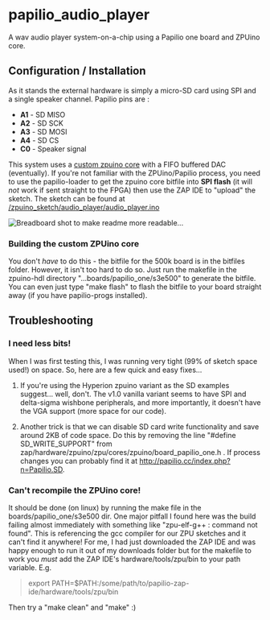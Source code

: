 papilio_audio_player
====================

A wav audio player system-on-a-chip using a Papilio one board and ZPUino core.

## Configuration / Installation
As it stands the external hardware is simply a micro-SD card using SPI and a single speaker channel. Papilio pins are :
* **A1** - SD MISO
* **A2** - SD SCK
* **A3** - SD MOSI
* **A4** - SD CS
* **C0** - Speaker signal

This system uses a [custom zpuino core](https://github.com/cramsay/papilio_audio_player/blob/master/bitfiles/zpuino_papilio_one_500k_custom.bit) with a FIFO buffered DAC (eventually).
If you're not familiar with the ZPUino/Papilio process, you need to use the papilio-loader to get the zpuino core bitfile into **SPI flash** (it will _not_ work if sent straight to the FPGA) then use the ZAP IDE to "upload" the sketch. 
The sketch can be found at [/zpuino_sketch/audio_player/audio_player.ino](https://github.com/cramsay/papilio_audio_player/blob/master/zpuino_sketch/audio_player/audio_player.ino)

![Breadboard shot to make readme more readable...](http://cramsay.co.uk/blog/wp-content/uploads/2014/05/P1000470.jpg)

### Building the custom ZPUino core
You don't _have_ to do this - the bitfile for the 500k board is in the bitfiles folder.
However, it isn't too hard to do so. Just run the makefile in the zpuino-hdl directory
"...boards/papilio_one/s3e500" to generate the bitfile. You can even just type "make flash"
to flash the bitfile to your board straight away (if you have papilio-progs installed).

## Troubleshooting
### I need less bits!
When I was first testing this, I was running very tight (99% of sketch space used!) on space.
So, here are a few quick and easy fixes... 

1. If you're using the Hyperion zpuino variant as the SD examples suggest... well, don't.
   The v1.0 vanilla variant seems to have SPI and delta-sigma wishbone peripherals, and more
   importantly, it doesn't have the VGA support (more space for our code).

2. Another trick is that we can disable SD card write functionality and save around 2KB of
   code space. Do this by removing the line "#define SD_WRITE_SUPPORT" from
   zap/hardware/zpuino/zpu/cores/zpuino/board_papilio_one.h . If process changes you can
   probably find it at http://papilio.cc/index.php?n=Papilio.SD.

### Can't recompile the ZPUino core!
It should be done (on linux) by running the make file in the boards/papilio_one/s3e500 dir.
One major pitfall I found here was the build failing almost immediately with something like
"zpu-elf-g++ : command not found". This is referencing the gcc compiler for our ZPU sketches
and it can't find it anywhere! For me, I had just downloaded the ZAP IDE and was happy enough
to run it out of my downloads folder but for the makefile to work you _must_ add the ZAP IDE's
hardware/tools/zpu/bin to your path variable. E.g.
>export PATH=$PATH:/some/path/to/papilio-zap-ide/hardware/tools/zpu/bin  

Then try a "make clean" and "make" :)
